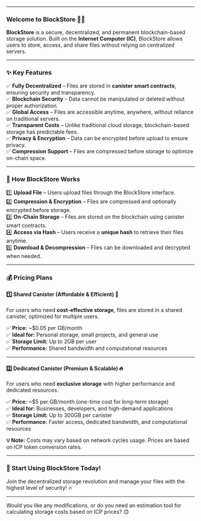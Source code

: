 

---

### **Welcome to BlockStore** 🚀🔗  
**BlockStore** is a secure, decentralized, and permanent blockchain-based storage solution. Built on the **Internet Computer (IC)**, BlockStore allows users to store, access, and share files without relying on centralized servers.  

---

### **✨ Key Features**  
✅ **Fully Decentralized** – Files are stored in **canister smart contracts**, ensuring security and transparency.  
✅ **Blockchain Security** – Data cannot be manipulated or deleted without proper authorization.  
✅ **Global Access** – Files are accessible anytime, anywhere, without reliance on traditional servers.  
✅ **Transparent Costs** – Unlike traditional cloud storage, blockchain-based storage has predictable fees.  
✅ **Privacy & Encryption** – Data can be encrypted before upload to ensure privacy.  
✅ **Compression Support** – Files are compressed before storage to optimize on-chain space.  

---

### **🚀 How BlockStore Works**  
1️⃣ **Upload File** – Users upload files through the BlockStore interface.  
2️⃣ **Compression & Encryption** – Files are compressed and optionally encrypted before storage.  
3️⃣ **On-Chain Storage** – Files are stored on the blockchain using canister smart contracts.  
4️⃣ **Access via Hash** – Users receive a **unique hash** to retrieve their files anytime.  
5️⃣ **Download & Decompression** – Files can be downloaded and decrypted when needed.  

---

### **💰 Pricing Plans**  

#### **1️⃣ Shared Canister (Affordable & Efficient) 💾**  
For users who need **cost-effective storage**, files are stored in a shared canister, optimized for multiple users.  

✅ **Price:** ~$0.05 per GB/month  
✅ **Ideal for:** Personal storage, small projects, and general use  
✅ **Storage Limit:** Up to 2GB per user  
✅ **Performance:** Shared bandwidth and computational resources  

---

#### **2️⃣ Dedicated Canister (Premium & Scalable) 🔥**  
For users who need **exclusive storage** with higher performance and dedicated resources.  

✅ **Price:** ~$5 per GB/month (one-time cost for long-term storage)  
✅ **Ideal for:** Businesses, developers, and high-demand applications  
✅ **Storage Limit:** Up to 300GB per canister  
✅ **Performance:** Faster access, dedicated bandwidth, and computational resources  

**💡 Note:** Costs may vary based on network cycles usage. Prices are based on ICP token conversion rates.  

---

### **🚀 Start Using BlockStore Today!**  
Join the decentralized storage revolution and manage your files with the highest level of security! 🔥  

---

Would you like any modifications, or do you need an estimation tool for calculating storage costs based on ICP prices? 😊